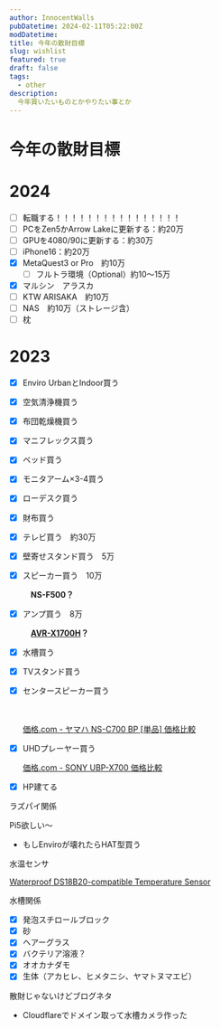 ```yaml
---
author: InnocentWalls
pubDatetime: 2024-02-11T05:22:00Z
modDatetime: 
title: 今年の散財目標
slug: wishlist
featured: true
draft: false
tags:
  - other
description:
  今年買いたいものとかやりたい事とか
---
```


# 今年の散財目標


# 2024

- [ ]  転職する！！！！！！！！！！！！！！！！
- [ ]  PCをZen5かArrow Lakeに更新する：約20万
- [ ]  GPUを4080/90に更新する：約30万
- [ ]  iPhone16：約20万
- [x]  MetaQuest3 or Pro　約10万
    - [ ]  フルトラ環境（Optional）約10～15万
- [x]  マルシン　アラスカ
- [ ]  KTW ARISAKA　約10万
- [ ]  NAS　約10万（ストレージ含）
- [ ]  枕

# 2023

- [x]  Enviro UrbanとIndoor買う
- [x]  空気清浄機買う
- [x]  布団乾燥機買う
- [x]  マニフレックス買う
- [x]  ベッド買う
- [x]  モニタアーム×3-4買う
- [x]  ローデスク買う
- [x]  財布買う
- [x]  テレビ買う　約30万
- [x]  壁寄せスタンド買う　5万
- [x]  スピーカー買う　10万
    
    　**NS-F500？**
    
- [x]  アンプ買う　8万
    
    　**[AVR-X1700H](https://kakaku.com/item/K0001391688/?lid=myp_favprd_itemview)？**
    
- [x]  水槽買う
- [x]  TVスタンド買う
- [x]  センタースピーカー買う
    
    　
    
    [価格.com - ヤマハ NS-C700 BP [単品] 価格比較](https://kakaku.com/item/K0000050117/)
    
- [x]  UHDプレーヤー買う
    
    [価格.com - SONY UBP-X700 価格比較](https://kakaku.com/item/K0001049270)
    
- [x]  HP建てる

ラズパイ関係

Pi5欲しい～

- もしEnviroが壊れたらHAT型買う

水温センサ

[Waterproof DS18B20-compatible Temperature Sensor](https://shop.pimoroni.com/products/ds18b20-programmable-resolution-1-wire-digital-thermometer?variant=32127344640083)

水槽関係

- [x]  発泡スチロールブロック
- [x]  砂
- [x]  ヘアーグラス
- [x]  バクテリア溶液？
- [x]  オオカナダモ
- [x]  生体（アカヒレ、ヒメタニシ、ヤマトヌマエビ）

散財じゃないけどブログネタ

- Cloudflareでドメイン取って水槽カメラ作った